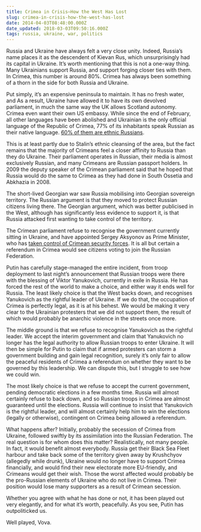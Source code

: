 ```yaml
---
title: Crimea in Crisis—How the West Has Lost
slug: crimea-in-crisis-how-the-west-has-lost
date: 2014-04-03T08:48:00.000Z
date_updated: 2018-03-03T09:50:16.000Z
tags: russia, ukraine, war, politics
---
```


Russia and Ukraine have always felt a very close unity. Indeed, Russia’s name places it as the descendent of Kievan Rus, which unsurprisingly had its capital in Ukraine. It’s worth mentioning that this is not a one-way thing. Many Ukrainians support Russia, and support forging closer ties with them. In Crimea, this number is around 80%. Crimea has always been something of a thorn in the side for both Russia and Ukraine.

Put simply, it’s an expensive peninsula to maintain. It has no fresh water, and As a result, Ukraine have allowed it to have its own devolved parliament, in much the same way the UK allows Scotland autonomy. Crimea even want their own US embassy. While since the end of February, all other languages have been abolished and Ukrainian is the only official language of the Republic of Crimea, 77% of its inhabitants speak Russian as their native language. [60% of them are ethnic Russians](http://2001.ukrcensus.gov.ua/eng/results/general/nationality/Crimea).

This is at least partly due to Stalin’s ethnic cleansing of the area, but the fact remains that the majority of Crimeans feel a closer affinity to Russia than they do Ukraine. Their parliament operates in Russian, their media is almost exclusively Russian, and many Crimeans are Russian passport holders. In 2009 the deputy speaker of the Crimean parliament said that he hoped that Russia would do the same to Crimea as they had done in South Ossetia and Abkhazia in 2008.

The short-lived Georgian war saw Russia mobilising into Georgian sovereign territory. The Russian argument is that they moved to protect Russian citizens living there. The Georgian argument, which was better publicised in the West, although has significantly less evidence to support it, is that Russia attacked first wanting to take control of the territory.

The Crimean parliament refuse to recognise the government currently sitting in Ukraine, and have appointed Sergey Aksyonov as Prime Minister, who has [taken control of Crimean security forces](http://www.thehindu.com/news/international/world/crimean-pm-claims-control-of-forces-asks-putin-for-help/article5739708.ece). It is all but certain a referendum in Crimea would see citizens voting to join the Russian Federation.

Putin has carefully stage-managed the entire incident, from troop deployment to last night’s announcement that Russian troops were there with the blessing of Viktor Yanukovich, currently in exile in Russia. He has forced the rest of the world to make a choice, and either way it ends well for Russia. The least likely choice is that the West backs down, and recognises Yanukovich as the rightful leader of Ukraine. If we do that, the occupation of Crimea is perfectly legal, as it is at his behest. We would be making it very clear to the Ukrainian protesters that we did not support them, the result of which would probably be anarchic violence in the streets once more.

The middle ground is that we refuse to recognise Yanukovich as the rightful leader. We accept the interim government and claim that Yanukovich no longer has the legal authority to allow Russian troops to enter Ukraine. It will then be simple for Putin to claim that if armed protesters can storm a government building and gain legal recognition, surely it’s only fair to allow the peaceful residents of Crimea a referendum on whether they want to be governed by this leadership. We can dispute this, but I struggle to see how we could win.

The most likely choice is that we refuse to accept the current government, pending democratic elections in a few months time. Russia will almost certainly refuse to back down, and so Russian troops in Crimea are almost guaranteed until the elections. Russia will continue to insist that Yanukovich is the rightful leader, and will almost certainly help him to win the elections (legally or otherwise), contingent on Crimea being allowed a referendum.

What happens after? Initially, probably the secession of Crimea from Ukraine, followed swiftly by its assimilation into the Russian Federation. The real question is for whom does this matter? Realistically, not many people. In fact, it would benefit almost everybody. Russia get their Black Sea Fleet harbour and take back some of the territory given away by Krushchyov (allegedly while drunk), Ukraine would no longer have to support Crimea financially, and would find their new electorate more EU-friendly, and Crimeans would get their wish. Those the worst affected would probably be the pro-Russian elements of Ukraine who do not live in Crimea. Their position would lose many supporters as a result of Crimean secession.

Whether you agree with what he has done or not, it has been played out very elegantly, and for what it’s worth, peacefully. As you see, Putin has outpoliticked us.

Well played, Vova.
